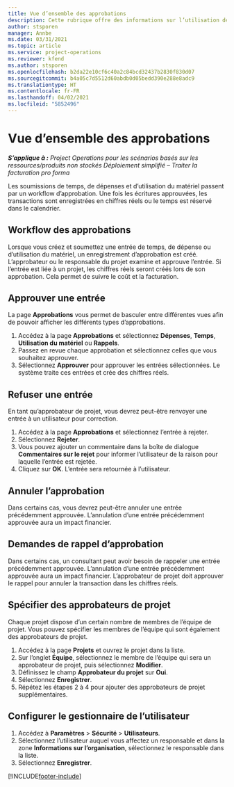 ```yaml
---
title: Vue d’ensemble des approbations
description: Cette rubrique offre des informations sur l’utilisation des approbations dans Project Operations.
author: stsporen
manager: Annbe
ms.date: 03/31/2021
ms.topic: article
ms.service: project-operations
ms.reviewer: kfend
ms.author: stsporen
ms.openlocfilehash: b2da22e10cf6c40a2c84bcd32437b2830f830d07
ms.sourcegitcommit: b4a05c7d5512d60abdb0d05bedd390e288e8adc9
ms.translationtype: HT
ms.contentlocale: fr-FR
ms.lasthandoff: 04/02/2021
ms.locfileid: "5852496"
---
```

# <a name="approvals-overview"></a>Vue d’ensemble des approbations

_**S’applique à :** Project Operations pour les scénarios basés sur les ressources/produits non stockés Déploiement simplifié – Traiter la facturation pro forma_

Les soumissions de temps, de dépenses et d’utilisation du matériel passent par un workflow d’approbation. Une fois les écritures approuvées, les transactions sont enregistrées en chiffres réels ou le temps est réservé dans le calendrier.

## <a name="approvals-workflow"></a>Workflow des approbations
Lorsque vous créez et soumettez une entrée de temps, de dépense ou d’utilisation du matériel, un enregistrement d’approbation est créé. L’approbateur ou le responsable du projet examine et approuve l’entrée. Si l’entrée est liée à un projet, les chiffres réels seront créés lors de son approbation. Cela permet de suivre le coût et la facturation.

## <a name="approve-an-entry"></a>Approuver une entrée
La page **Approbations** vous permet de basculer entre différentes vues afin de pouvoir afficher les différents types d’approbations.
  
1. Accédez à la page **Approbations** et sélectionnez **Dépenses**, **Temps**, **Utilisation du matériel** ou **Rappels**.
2. Passez en revue chaque approbation et sélectionnez celles que vous souhaitez approuver.
3. Sélectionnez **Approuver** pour approuver les entrées sélectionnées.
Le système traite ces entrées et crée des chiffres réels.

## <a name="reject-an-entry"></a>Refuser une entrée
En tant qu’approbateur de projet, vous devrez peut-être renvoyer une entrée à un utilisateur pour correction.
  
1. Accédez à la page **Approbations** et sélectionnez l’entrée à rejeter. 
2. Sélectionnez **Rejeter**.
3. Vous pouvez ajouter un commentaire dans la boîte de dialogue **Commentaires sur le rejet** pour informer l’utilisateur de la raison pour laquelle l’entrée est rejetée.
4. Cliquez sur **OK**. L’entrée sera retournée à l’utilisateur.
  
## <a name="cancel-approval"></a>Annuler l’approbation
Dans certains cas, vous devrez peut-être annuler une entrée précédemment approuvée. L’annulation d’une entrée précédemment approuvée aura un impact financier. 

## <a name="approving-recall-requests"></a>Demandes de rappel d’approbation
Dans certains cas, un consultant peut avoir besoin de rappeler une entrée précédemment approuvée. L’annulation d’une entrée précédemment approuvée aura un impact financier. L’approbateur de projet doit approuver le rappel pour annuler la transaction dans les chiffres réels.

## <a name="specify-project-approvers"></a>Spécifier des approbateurs de projet
Chaque projet dispose d’un certain nombre de membres de l’équipe de projet. Vous pouvez spécifier les membres de l’équipe qui sont également des approbateurs de projet.

1. Accédez à la page **Projets** et ouvrez le projet dans la liste.
2. Sur l’onglet **Équipe**, sélectionnez le membre de l’équipe qui sera un approbateur de projet, puis sélectionnez **Modifier**.
3. Définissez le champ **Approbateur du projet** sur **Oui**.
4. Sélectionnez **Enregistrer**.
5. Répétez les étapes 2 à 4 pour ajouter des approbateurs de projet supplémentaires.

## <a name="configure-the-users-manager"></a>Configurer le gestionnaire de l’utilisateur

1. Accédez à **Paramètres** > **Sécurité** > **Utilisateurs**.
2. Sélectionnez l’utilisateur auquel vous affectez un responsable et dans la zone **Informations sur l’organisation**, sélectionnez le responsable dans la liste. 
3. Sélectionnez **Enregistrer**.




[!INCLUDE[footer-include](../includes/footer-banner.md)]
